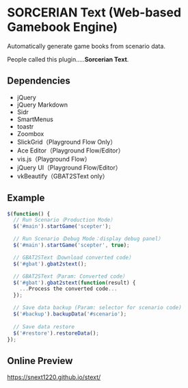 # SORCERIAN Text (Web-based Gamebook Engine)

Automatically generate game books from scenario data.

People called this plugin.....**Sorcerian Text**.

## Dependencies

- jQuery
- jQuery Markdown
- Sidr
- SmartMenus
- toastr
- Zoombox
- SlickGrid（Playground Flow Only）
- Ace Editor（Playground Flow/Editor）
- vis.js（Playground Flow）
- jQuery UI（Playground Flow/Editor）
- vkBeautify（GBAT2SText only）

## Example

```javascript
$(function() {
  // Run Scenario（Production Mode）
  $('#main').startGame('scepter');

  // Run Scenario（Debug Mode：display debug panel）
  $('#main').startGame('scepter', true);

  // GBAT2SText（Download converted code）
  $('#gbat').gbat2stext();

  // GBAT2SText（Param: Converted code）
  $('#gbat').gbat2stext(function(result) {
    ...Process the converted code...
  });

  // Save data backup (Param: selector for scenario code)
  $('#backup').backupData('#scenario');
  
  // Save data restore
  $('#restore').restoreData();
});
```

## Online Preview

https://snext1220.github.io/stext/